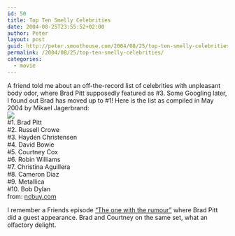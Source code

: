 ```yaml
---
id: 50
title: Top Ten Smelly Celebrities
date: 2004-08-25T23:55:52+02:00
author: Peter
layout: post
guid: http://peter.smoothouse.com/2004/08/25/top-ten-smelly-celebrities/
permalink: /2004/08/25/top-ten-smelly-celebrities/
categories:
  - movie
---
```

A friend told me about an off-the-record list of celebrities with unpleasant body odor, where Brad Pitt supposedly featured as #3. Some Googling later, I found out Brad has moved up to #1! Here is the list as compiled in May 2004 by Mikael Jagerbrand:  
[<img src="http://www.pixagogo.com/Tools/Random.aspx?pin=0161515526&nocache&size=200" border="0" />](http://www.pixagogo.com/0161515526 "Pixagogo album - online photo albums - upload photos")  
#1. Brad Pitt  
#2. Russell Crowe  
#3. Hayden Christensen  
#4. David Bowie  
#5. Courtney Cox  
#6. Robin Williams  
#7. Christina Aguillera  
#8. Cameron Diaz  
#9. Metallica  
#10. Bob Dylan  
from: [ncbuy.com](http://www.ncbuy.com/news/2004-05-05/1009539.html)

I remember a Friends episode [&#8220;The one with the rumour&#8221;](http://homepage.ntlworld.com/steven.whittingslow/series8-episode9.htm) where Brad Pitt did a guest appearance. Brad and Courtney on the same set, what an olfactory delight.